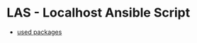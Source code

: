 LAS - Localhost Ansible Script
==============================

* [used packages](docs/used_packages.md)
